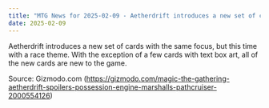 ```yaml
---
title: "MTG News for 2025-02-09 - Aetherdrift introduces a new set of cards with the..."
date: 2025-02-09
---
```


Aetherdrift introduces a new set of cards with the same focus, but this time with a race theme. With the exception of a few cards with text box art, all of the new cards are new to the game.

Source: Gizmodo.com (https://gizmodo.com/magic-the-gathering-aetherdrift-spoilers-possession-engine-marshalls-pathcruiser-2000554126)
